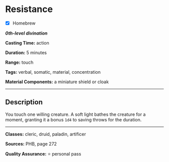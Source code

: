# Resistance

- [x] Homebrew

***0th-level divination***

**Casting Time:** action

**Duration:** 5 minutes

**Range:** touch

**Tags:** verbal, somatic, material, concentration

**Material Components:** a miniature shield or cloak

---

## Description
You touch one willing creature.
A soft light bathes the creature for a moment, granting it a bonus `1d4` to saving throws for the duration.

---

**Classes:** cleric, druid, paladin, artificer

**Sources:** PHB, page 272

**Quality Assurance:** :star: personal pass
